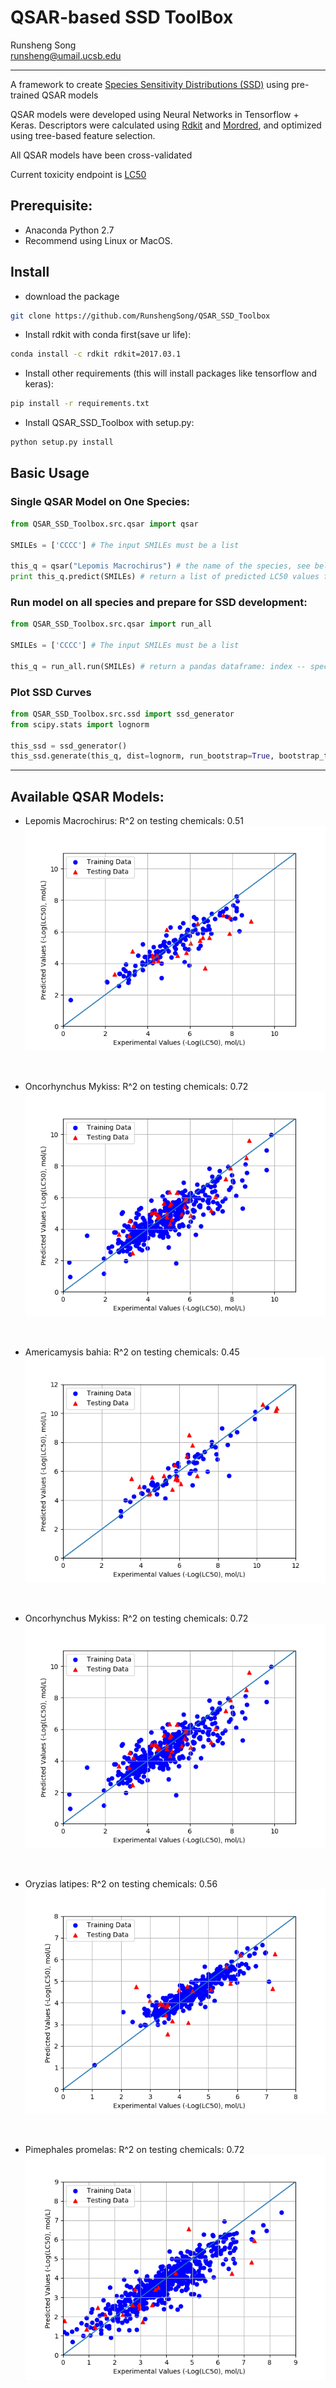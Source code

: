 # QSAR-based SSD ToolBox

Runsheng Song </br>
runsheng@umail.ucsb.edu

---
A framework to create [Species Sensitivity Distributions (SSD)](https://www3.epa.gov/caddis/da_advanced_2.html) using pre-trained QSAR models

QSAR models were developed using Neural Networks in Tensorflow + Keras. 
Descriptors were calculated using [Rdkit](https://github.com/rdkit/rdkit) and [Mordred](https://github.com/mordred-descriptor/mordred), and optimized using tree-based feature selection.

All QSAR models have been cross-validated

Current toxicity endpoint is [LC50](http://www.businessdictionary.com/definition/lethal-concentration-50-LC50.html)

## Prerequisite:
* Anaconda Python 2.7
* Recommend using Linux or MacOS. 

## Install 

* download the package
```bash
git clone https://github.com/RunshengSong/QSAR_SSD_Toolbox
```
* Install rdkit with conda first(save ur life):
```bash
conda install -c rdkit rdkit=2017.03.1
```

* Install other requirements (this will install packages like tensorflow and keras):
```bash
pip install -r requirements.txt
```
* Install QSAR_SSD_Toolbox with setup.py:
```bash
python setup.py install
```

## Basic Usage
### Single QSAR Model on One Species:
```python
from QSAR_SSD_Toolbox.src.qsar import qsar

SMILEs = ['CCCC'] # The input SMILEs must be a list

this_q = qsar("Lepomis Macrochirus") # the name of the species, see below for avaliable species
print this_q.predict(SMILEs) # return a list of predicted LC50 values for the given species
```

### Run model on all species and prepare for SSD development:
```python
from QSAR_SSD_Toolbox.src.qsar import run_all

SMILEs = ['CCCC'] # The input SMILEs must be a list

this_q = run_all.run(SMILEs) # return a pandas dataframe: index -- species name | 'val' -- LC50 values for the input chemicals on corrosponding species. 
```

### Plot SSD Curves
```python
from QSAR_SSD_Toolbox.src.ssd import ssd_generator
from scipy.stats import lognorm

this_ssd = ssd_generator()
this_ssd.generate(this_q, dist=lognorm, run_bootstrap=True, bootstrap_time=1000, display=True) # this will return a plot with bootstrap and baseline SSD curves. For more information about bootstrap in SSD refer to this blog: https://edild.github.io/ssd/
```

---
## Available QSAR Models:
* Lepomis Macrochirus:
R^2 on testing chemicals: 0.51 </br>
![](QSAR_SSD_Toolbox/models/Lepomis&#32;Macrochirus/0714a_results.png?raw=true)
</br>

* Oncorhynchus Mykiss:
R^2 on testing chemicals: 0.72 </br>
![](QSAR_SSD_Toolbox/models/Oncorhynchus&#32;Mykiss/0713a_results.png?raw=true)
</br>

* Americamysis bahia:
R^2 on testing chemicals: 0.45 </br>
![](QSAR_SSD_Toolbox/models/Americamysis&#32;bahia/results.png?raw=true)
</br>

* Oncorhynchus Mykiss:
R^2 on testing chemicals: 0.72 </br>
![](QSAR_SSD_Toolbox/models/Oncorhynchus&#32;Mykiss/0713a_results.png?raw=true)
</br>

* Oryzias latipes:
R^2 on testing chemicals: 0.56 </br>
![](QSAR_SSD_Toolbox/models/Oryzias&#32;latipes/results.png?raw=true)
</br>

* Pimephales promelas:
R^2 on testing chemicals: 0.72 </br>
![](QSAR_SSD_Toolbox/models/Pimephales&#32;promelas/results.png?raw=true)
</br>
